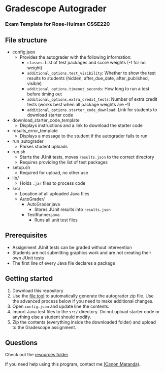 # Gradescope Autograder
### Exam Template for Rose-Hulman CSSE220

## File structure
- config.json
  - Provides the autograder with the following information:
    - `classes`: List of test packages and score weights (-1 for no weight)
    - `additional_options.test_visibility`: Whether to show the test results to students (hidden, after_due_date, after_published, visible)
    - `additional_options.timeout_seconds`: How long to run a test before timing out
    - `additional_options.extra_credit_tests`: Number of extra credit tests (works best when all package weights are -1)
    - `additional_options.starter_code_download`: Link for students to download starter code
- download_starter_code_template
  - Displays instructions and a link to download the starter code
- results_error_template
  - Displays a message to the student if the autograder fails to run
- run_autograder
  - Parses student uploads
- run.sh
  - Starts the JUnit tests, moves `results.json` to the correct directory
  - Requires providing the list of test packages
- setup.sh
  - Required for upload, no other use
- lib/
  - Holds `.jar` files to process code
- src/
  - Location of all uploaded Java files
  - AutoGrader/
    - AutoGrader.java
      - Stores JUnit results into `results.json`
    - TestRunner.java
      - Runs all unit test files

## Prerequisites
- Assignment JUnit tests can be graded without intervention
- Students are not submitting graphics work and are not creating their own JUnit tests
- The first line of every Java file declares a package

## Getting started
1. Download this repository
2. Use the [file tool](../file-tool/Csse220FileTool.jar) to automatically generate the autograder zip file. Use the advanced process below if you need to make additional changes.
3. Open `config.json` and update line the contents.
4. Import Java test files to the `src/` directory. Do not upload starter code or anything else a student should modify.
5. Zip the contents (everything inside the downloaded folder) and upload to the Gradescope assignment.

## Questions
Check out the [resources folder](../resources)

If you need help using this program, contact me [(Canon Maranda)](https://link.canon.click/from/github).
